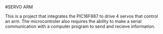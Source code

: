 #SERVO ARM

This is a project that integrates the PIC16F887 to drive 4 servos that control an arm. The microcontroler also requires the ability to make a serial communication with a computer program to send and recieve information.